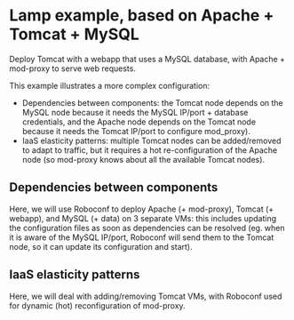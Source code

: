 # Lamp example, based on Apache + Tomcat + MySQL

Deploy Tomcat with a webapp that uses a MySQL database, with Apache + mod-proxy to serve web requests.

This example illustrates a more complex configuration:
* Dependencies between components: the Tomcat node depends on the MySQL node because it needs the MySQL
IP/port + database credentials, and the Apache node depends on the Tomcat node because it needs
the Tomcat IP/port to configure mod_proxy).
* IaaS elasticity patterns: multiple Tomcat nodes can be added/removed to adapt to traffic, but it requires a
hot re-configuration of the Apache node (so mod-proxy knows about all the available Tomcat nodes).

## Dependencies between components

Here, we will use Roboconf to deploy Apache (+ mod-proxy), Tomcat (+ webapp), and MySQL (+ data) on 3 separate VMs: this includes updating the configuration files as soon as dependencies can be resolved (eg. when it is aware of the MySQL IP/port, Roboconf will send them to the Tomcat node, so it can update its configuration and start).

## IaaS elasticity patterns

Here, we will deal with adding/removing Tomcat VMs, with Roboconf used for dynamic (hot) reconfiguration of mod-proxy.
